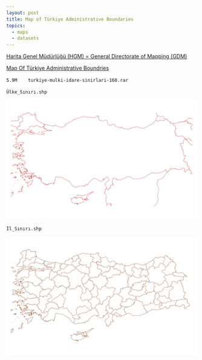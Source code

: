 ```yaml
---
layout: post
title: Map of Türkiye Administrative Boundaries
topics:
  - maps
  - datasets
---
```


[Harita Genel Müdürlüğü (HGM) = General Directorate of Mapping (GDM)](https://www.harita.gov.tr/urun/political-map-of-turkiye/232)

[Map Of Türkiye Administrative Boundries](https://www.harita.gov.tr/urun/map-of-turkiye-administrative-boundries/266)

`5.9M    turkiye-mulki-idare-sinirlari-160.rar`

`Ülke_Sınırı.shp`

![Map Of Türkiye Administrative Boundaries](/images/HGM/Ulke_Siniri.png)

`İl_Sınırı.shp`

![Map Of Türkiye Administrative Boundaries](/images/HGM/Il_Siniri.png)